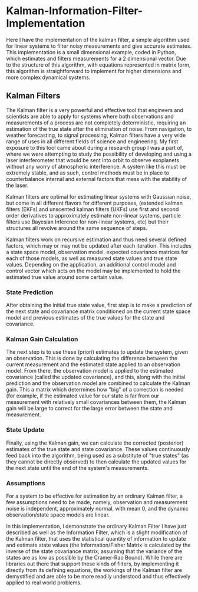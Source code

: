 # Kalman-Information-Filter-Implementation

Here I have the implementation of the kalman filter, a simple algorithm used for linear systems to filter noisy measurements and give accurate estimates. This implementation is a small dimensional example, coded in Python, which estimates and filters measurements for a 2 dimensional vector. Due to the structure of this algorithm, with equations represented in matrix form, this algorithm is straightforward to implement for higher dimensions and more complex dynamical systems. 

## Kalman Filters
The Kalman filter is a very powerful and effective tool that engineers and scientists are able to apply for systems where both observations and measurements of a process are not completely deterministic, requiring an estimation of the true state after the elimination of noise. From navigation, to weather forecasting, to signal processing, Kalman filters have a very wide range of uses in all different fields of science and engineering. My first exposure to this tool came about during a research group I was a part of, where we were attempting to study the possibility of developing and using a laser interferometer that would be sent into orbit to observe exoplanets without any worry of atmospheric interference. A system like this must be extremely stable, and as such, control methods must be in place to counterbalance internal and external factors that mess with the stability of the laser.

Kalman filters are optimal for estimating linear systems with Gaussian noise, but come in all different flavors for different purposes, (extended kalman filters (EKFs) and unscented kalman filters (UKFs) use first and second order derivatives to approximately estimate non-linear systems, particle filters use Bayesian Inference for non-linear systems, etc) but their structures all revolve around the same sequence of steps.

Kalman filters work on recursive estimation and thus need several defined factors, which may or may not be updated after each iteration. This includes a state space model, observation model, expected covariance matrices for each of those models, as well as measured state values and true state values. Depending on the application, an additional control model and control vector which acts on the model may be implemented to hold the estimated true value around some certain value. 

### State Prediction
After obtaining the initial true state value, first step is to make a prediction of the next state and covariance matrix conditioned on the current state space model and previous estimates of the true values for the state and covariance. 

### Kalman Gain Calculation
The next step is to use these (priori) estimates to update the system, given an observation. This is done by calculating the difference between the current measurement and the estimated state applied to an observation model. From there, the observation model is applied to the estimated covariance (called the updated covariance), and this, along with the initial prediction and the observation model are combined to calculate the Kalman gain. This a matrix which determines how "big" of a correction is needed (for example, if the estimated value for our state is far from our measurement with relatively small covariances between them, the Kalman gain will be large to correct for the large error between the state and measurement. 

### State Update
Finally, using the Kalman gain, we can calculate the corrected (posterior) estimates of the true state and state covariance. These values continuously feed back into the algorithm, being used as a substitute of "true states" (as they cannot be directly observed) to then calculate the updated values for the next state until the end of the system's measurements. 

### Assumptions
For a system to be effective for estimation by an ordinary Kalman filter, a few assumptions need to be made, namely, observation and measurement noise is independent, approximately normal, with mean 0, and the dynamic observation/state space models are linear. 

In this implementation, I demonstrate the ordinary Kalman Filter I have just described as well as the Information Filter, which is a slight modification of the Kalman filter, that uses the statistical quantity of information to update and estimate state values (the Information/Fisher Matrix is calculated by the inverse of the state covariance matrix, assuming that the variance of the states are as low as possible by the Cramer-Rao Bound). While there are libraries out there that support these kinds of filters, by implementing it directly from its defining equations, the workings of the Kalman filter are demystified and are able to be more readily understood and thus effectively applied to real world problems.
